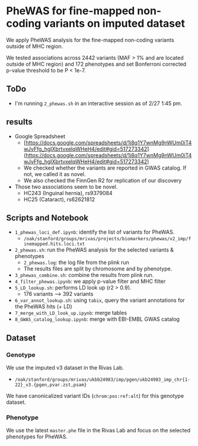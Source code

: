 # PheWAS for fine-mapped non-coding variants on imputed dataset

We apply PheWAS analysis for the fine-mapped non-coding variants outside of MHC region.

We tested associations across 2442 variants (MAF > 1% and are located outside of MHC region) and 172 phenotypes and set Bonferroni corrected p-value threshold to be P < 1e-7.

## ToDo

- I'm running `2_phewas.sh` in an interactive session as of 2/27 1:45 pm.

## results

- Google Spreadsheet
  - [https://docs.google.com/spreadsheets/d/1j8q1Y7wnMg9nWUm0iT4wJvFfg_hgIXbrtvxelqWHeH4/edit#gid=517273342](https://docs.google.com/spreadsheets/d/1j8q1Y7wnMg9nWUm0iT4wJvFfg_hgIXbrtvxelqWHeH4/edit#gid=517273342)
  - We checked whether the variants are reported in GWAS catalog. If not, we called it as novel.
  - We also checked the FinnGen R2 for replication of our discovery
- Those two associations seem to be novel.
  - HC243 (Inguinal hernia), rs9379084
  - HC25 (Cataract), rs62621812

## Scripts and Notebook

- `1_phewas_loci_def.ipynb`: identify the list of variants for PheWAS.
  - `/oak/stanford/groups/mrivas/projects/biomarkers/phewas/v2_imp/finemapped.hits.loci.txt`
- `2_phewas.sh`: run the PheWAS analysis for the selected variants & phenotypes
  - `2_phewas.log`: the log file from the plink run
  - The results files are split by chromosome and by phenotype.
- `3_phewas_combine.sh`: combine the results from plink run.
- `4_filter_phewas.ipynb`: we apply p-value filter and MHC filter
- `5_LD_lookup.sh`: performs LD look up (r2 > 0.9).
  - 176 variants --> 392 variants
- `6_var_annot_lookup.sh`: using `tabix`, query the variant annotations for the PheWAS hits (+ LD)
- `7_merge_with_LD_look_up.ipynb`: merge tables
- `8_GWAS_catalog_lookup.ipynb`: merge with EBI-EMBL GWAS catalog

## Dataset

### Genotype

We use the imputed v3 dataset in the Rivas Lab.

- `/oak/stanford/groups/mrivas/ukbb24983/imp/pgen/ukb24983_imp_chr{1-22}_v3.{pgen,pvar.zst,psam}`

We have canonicalized variant IDs (`chrom:pos:ref:alt`) for this genotype dataset.

### Phenotype

We use the latest `master.phe` file in the Rivas Lab and focus on the selected phenotypes for PheWAS.
